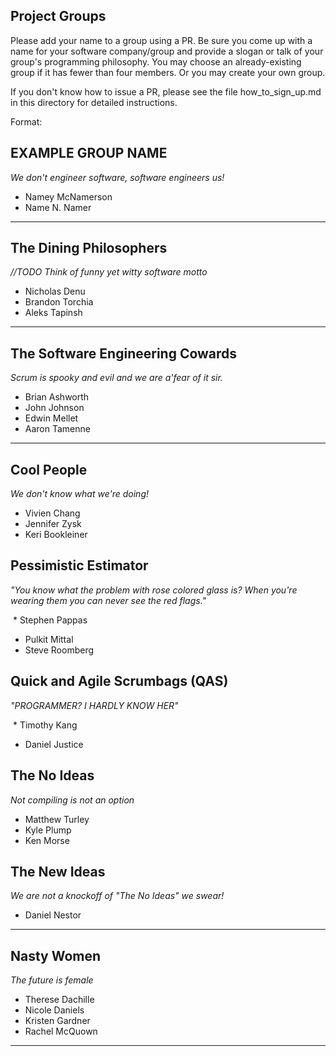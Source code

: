 ## Project Groups

Please add your name to a group using a PR.  Be sure you come up with a name for your software company/group and provide a slogan or talk of your group's programming philosophy.  You may choose an already-existing group if it has fewer than four members.  Or you may create your own group.

If you don't know how to issue a PR, please see the file how_to_sign_up.md in this directory for detailed instructions.

Format:

## EXAMPLE GROUP NAME

_We don't engineer software, software engineers us!_

  * Namey McNamerson
  * Name N. Namer

----

## The Dining Philosophers

_//TODO Think of funny yet witty software motto_

  * Nicholas Denu
  * Brandon Torchia
  * Aleks Tapinsh

----

## The Software Engineering Cowards

_Scrum is spooky and evil and we are a'fear of it sir._

  * Brian Ashworth
  * John Johnson
  * Edwin Mellet
  * Aaron Tamenne

----

## Cool People

_We don't know what we're doing!_

  * Vivien Chang
  * Jennifer Zysk
  * Keri Bookleiner

## Pessimistic Estimator

_"You know what the problem with rose colored glass is? When you're wearing them you can never see the red flags."_
  
  * Stephen Pappas
  * Pulkit Mittal
  * Steve Roomberg
  
## Quick and Agile Scrumbags (QAS)

_"PROGRAMMER? I HARDLY KNOW HER"_

  * Timothy Kang
  * Daniel Justice
## The No Ideas

_Not compiling is not an option_

  * Matthew Turley
  * Kyle Plump
  * Ken Morse

## The New Ideas

_We are not a knockoff of "The No Ideas" we swear!_

  * Daniel Nestor

----

## Nasty Women

_The future is female_

  * Therese Dachille
  * Nicole Daniels
  * Kristen Gardner
  * Rachel McQuown

----
